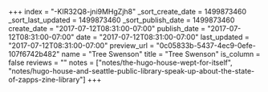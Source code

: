 +++
index = "-KIR32Q8-jni9MHgZjh8"
_sort_create_date = 1499873460
_sort_last_updated = 1499873460
_sort_publish_date = 1499873460
create_date = "2017-07-12T08:31:00-07:00"
publish_date = "2017-07-12T08:31:00-07:00"
date = "2017-07-12T08:31:00-07:00"
last_updated = "2017-07-12T08:31:00-07:00"
preview_url = "0c05833b-5437-4ec9-0efe-107f6742b482"
name = "Tree Swenson"
title = "Tree Swenson"
is_column = false
reviews = ""
notes = ["notes/the-hugo-house-wept-for-itself", "notes/hugo-house-and-seattle-public-library-speak-up-about-the-state-of-zapps-zine-library"]
+++


